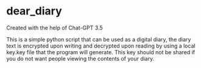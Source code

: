 # dear_diary
Created with the help of Chat-GPT 3.5

This is a simple python script that can be used as a digital diary, the diary text is encrypted upon writing
and decrypted upon reading by using a local key.key file that the program will generate. This key should not
be shared if you do not want people viewing the contents of your diary.
